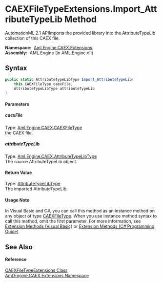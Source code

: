 CAEXFileTypeExtensions.Import_AttributeTypeLib Method
=====================================================
AutomationML 2.1 APIImports the provided library into the AttributeTypeLib collection of this CAEX file.

  **Namespace:**  [Aml.Engine.CAEX.Extensions][1]  
  **Assembly:**  AML.Engine (in AML.Engine.dll)

Syntax
------

```csharp
public static AttributeTypeLibType Import_AttributeTypeLib(
	this CAEXFileType caexFile,
	AttributeTypeLibType attributeTypeLib
)
```

#### Parameters

##### *caexFile*
Type: [Aml.Engine.CAEX.CAEXFileType][2]  
the CAEX file.

##### *attributeTypeLib*
Type: [Aml.Engine.CAEX.AttributeTypeLibType][3]  
The source AttributeTypeLib object.

#### Return Value
Type: [AttributeTypeLibType][3]  
 The imported AttributeTypeLib. 
#### Usage Note
In Visual Basic and C#, you can call this method as an instance method on any object of type [CAEXFileType][2]. When you use instance method syntax to call this method, omit the first parameter. For more information, see [Extension Methods (Visual Basic)][4] or [Extension Methods (C# Programming Guide)][5].

See Also
--------

#### Reference
[CAEXFileTypeExtensions Class][6]  
[Aml.Engine.CAEX.Extensions Namespace][1]  

[1]: ../README.md
[2]: ../../Aml.Engine.CAEX/CAEXFileType/README.md
[3]: ../../Aml.Engine.CAEX/AttributeTypeLibType/README.md
[4]: https://docs.microsoft.com/dotnet/visual-basic/programming-guide/language-features/procedures/extension-methods
[5]: https://docs.microsoft.com/dotnet/csharp/programming-guide/classes-and-structs/extension-methods
[6]: README.md
[7]: https://www.automationml.org
[8]: ../../icons/logoShade.png